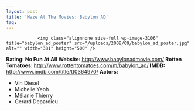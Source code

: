 ```yaml
---
layout: post
title: 'Maze At The Movies: Babylon AD'
tag: 
---
```



                <img class="alignnone size-full wp-image-3106" title="babylon_ad_poster" src="/uploads/2008/09/babylon_ad_poster.jpg" alt="" width="381" height="500" />
<p><strong>Rating: No Fun At All
Website: </strong><a href="http://www.babylonadmovie.com/"><a href="http://www.babylonadmovie.com/">http://www.babylonadmovie.com/</a></a>
<strong>Rotten Tomatoes: </strong><a href="http://www.rottentomatoes.com/m/babylon_ad/"><a href="http://www.rottentomatoes.com/m/babylon_ad/">http://www.rottentomatoes.com/m/babylon_ad/</a></a>
<strong>IMDB: </strong><a href="http://www.imdb.com/title/tt0364970/"><a href="http://www.imdb.com/title/tt0364970/">http://www.imdb.com/title/tt0364970/</a></a>
<strong>Actors:
</strong></p>
<ul>
    <li>Vin Diesel</li>
    <li>Michelle Yeoh</li>
    <li>Mélanie Thierry</li>
    <li>Gerard Depardieu</li>
</ul>
            
